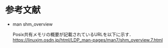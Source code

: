# 参考文献
- man shm_overview

  Posix共有メモリの概要が記載されているURLを以下に示す．
  <https://linuxjm.osdn.jp/html/LDP_man-pages/man7/shm_overview.7.html>
